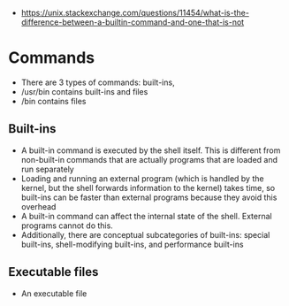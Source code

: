 - https://unix.stackexchange.com/questions/11454/what-is-the-difference-between-a-builtin-command-and-one-that-is-not

# Commands
- There are 3 types of commands: built-ins, 
- /usr/bin contains built-ins and files
- /bin contains files

## Built-ins
- A built-in command is executed by the shell itself. This is different from non-built-in commands that are actually programs that are loaded and run
  separately
- Loading and running an external program (which is handled by the kernel, but the shell forwards information to the kernel) takes time, so built-ins
  can be faster than external programs because they avoid this overhead
- A built-in command can affect the internal state of the shell. External programs cannot do this.
- Additionally, there are conceptual subcategories of built-ins: special built-ins, shell-modifying built-ins, and performance built-ins

## Executable files
- An executable file